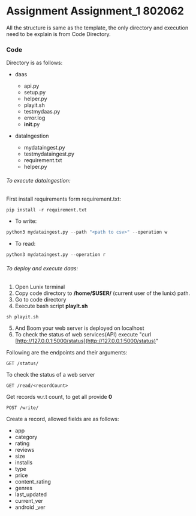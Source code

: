 # Assignment Assignment_1  802062

All the structure is same as the template, the only directory and execution need to be explain is from Code Directory.


### Code

Directory is as follows:

* daas
    * api.py
    * setup.py
    * helper.py
    * playit.sh
    * testmydaas.py
    * error.log
    * __init__.py
   
* dataIngestion
    * mydataingest.py
    * testmydataingest.py
    * requirement.txt
    * helper.py
    

###### To execute dataIngestion:

First install requirements form requirement.txt:
```commandline
pip install -r requirement.txt
```

* To write:
```python
python3 mydataingest.py --path "<path to csv>" --operation w
```

* To read:
```python
python3 mydataingest.py --operation r
```

###### To deploy and execute daas:


1) Open Lunix terminal
2) Copy code directory to **/home/$USER/** (current user of the lunix) path.
3) Go to code directory
4) Execute bash script **playIt.sh**
```commandline
sh playit.sh
```
5) And Boom your web server is deployed on localhost
6) To check the status of web services(API) execute "curl [http://127.0.0.1:5000/status](http://127.0.0.1:5000/status)"

Following are the endpoints and their arguments:

```
GET /status/
```
To check the status of a web server

```
GET /read/<recordCount>
```
Get records w.r.t count, to get all provide **0**

```
POST /write/
```
Create a record, allowed fields are as follows:

* app
* category
* rating
* reviews
* size 
* installs
* type
* price
* content_rating
* genres
* last_updated
* current_ver
* android _ver

